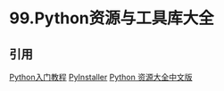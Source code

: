 # 99.Python资源与工具库大全


## 引用
[Python入门教程](http://c.biancheng.net/python/file/)
[PyInstaller](https://pyinstaller.org/en/stable/usage.html)
[Python 资源大全中文版](https://github.com/jobbole/awesome-python-cn)